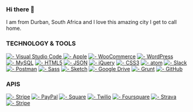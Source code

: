 ### Hi there 👋

I am from Durban, South Africa and I love this amazing city I get to call home.

### TECHNOLOGY & TOOLS 
[![  - Visual Studio Code](https://img.shields.io/badge/_-Visual_Studio_Code-013243?logo=Visual+Studio+Code&logoColor=white) ![  - Apple](https://img.shields.io/badge/_-Apple-013243?logo=Apple&logoColor=white)](https://github.com/robindevitt/)
 [![  - WooCommerce](https://img.shields.io/badge/_-WooCommerce-013243?logo=woo&logoColor=white)](https://github.com/robindevitt/) [![  - WordPress](https://img.shields.io/badge/_-WordPress-013243?logo=WordPress&logoColor=white)](https://github.com/robindevitt/) [![  - MySQL](https://img.shields.io/badge/_-MySQL-013243?logo=MySQL&logoColor=white)](https://github.com/robindevitt/) [![  - HTML5](https://img.shields.io/badge/_-HTML5-013243?logo=HTML5&logoColor=white)](https://github.com/robindevitt/)
[![  - JSON](https://img.shields.io/badge/_-JSON-013243?logo=JSON&logoColor=white)](https://github.com/robindevitt/) [![  - jQuery](https://img.shields.io/badge/_-jQuery-013243?logo=jQuery&logoColor=white)](https://github.com/robindevitt/) [![  - CSS3](https://img.shields.io/badge/_-CSS3-013243?logo=CSS3&logoColor=white)](https://github.com/robindevitt/) [![  - atom](https://img.shields.io/badge/_-atom-013243?logo=atom&logoColor=white)](https://github.com/robindevitt/) [![  - Slack](https://img.shields.io/badge/_-Slack-013243?logo=Slack&logoColor=white)](https://github.com/robindevitt/) [![  - Postman](https://img.shields.io/badge/_-Postman-013243?logo=Postman&logoColor=white)](https://github.com/robindevitt/) [![  - Sass](https://img.shields.io/badge/_-Sass-013243?logo=Sass&logoColor=white)](https://github.com/robindevitt/) [![  - Sketch](https://img.shields.io/badge/_-Sketch-013243?logo=Sketch&logoColor=white)](https://github.com/robindevitt/) [![  - Google Drive](https://img.shields.io/badge/_-Google_Drive-013243?logo=Google+Drive&logoColor=white)](https://github.com/robindevitt/) [![  - Grunt](https://img.shields.io/badge/_-Grunt-013243?logo=Grunt&logoColor=white)](https://github.com/robindevitt/) [![  - GitHub](https://img.shields.io/badge/_-GitHub-013243?logo=GitHub&logoColor=white)](https://github.com/robindevitt/)





### APIS
[![  - Stripe](https://img.shields.io/badge/_-Stripe-013243?logo=Stripe&logoColor=white)](https://github.com/robindevitt/) [![  - PayPal](https://img.shields.io/badge/_-PayPal-013243?logo=PayPal&logoColor=white)](https://github.com/robindevitt/) [![  - Square](https://img.shields.io/badge/_-Square-013243?logo=Square&logoColor=white)](https://github.com/robindevitt/) [![  - Twilio](https://img.shields.io/badge/_-Twilio-013243?logo=Twilio&logoColor=white)](https://github.com/robindevitt/) [![  - Foursquare](https://img.shields.io/badge/_-Foursquare-013243?logo=Foursquare&logoColor=white)](https://github.com/robindevitt/) [![  - Strava](https://img.shields.io/badge/_-Strava-013243?logo=Strava&logoColor=white)](https://github.com/robindevitt/)[![  - Stripe](https://img.shields.io/badge/_-Debounce-013243?logo=Debounce&logoColor=white)](https://github.com/robindevitt/)


<!--
**robindevitt/robindevitt** is a ✨ _special_ ✨ repository because its `README.md` (this file) appears on your GitHub profile.

Here are some ideas to get you started:

- 🔭 I’m currently working on ...
- 🌱 I’m currently learning ...
- 👯 I’m looking to collaborate on ...
- 🤔 I’m looking for help with ...
- 💬 Ask me about ...
- 📫 How to reach me: ...
- 😄 Pronouns: ...
- ⚡ Fun fact: ...
-->
